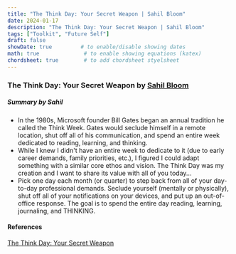 ```yaml
---
title: "The Think Day: Your Secret Weapon | Sahil Bloom"
date: 2024-01-17
description: "The Think Day: Your Secret Weapon | Sahil Bloom"
tags: ["Toolkit", "Future Self"]
draft: false
showDate: true         # to enable/disable showing dates
math: true              # to enable showing equations (katex)
chordsheet: true        # to add chordsheet styelsheet
---
```


### The Think Day: Your Secret Weapon by [Sahil Bloom](https://twitter.com/SahilBloom)

##### Summary by Sahil
* In the 1980s, Microsoft founder Bill Gates began an annual tradition he called the Think Week. Gates would seclude himself in a remote location, shut off all of his communication, and spend an entire week dedicated to reading, learning, and thinking.
* While I knew I didn't have an entire week to dedicate to it (due to early career demands, family priorities, etc.), I figured I could adapt something with a similar core ethos and vision. The Think Day was my creation and I want to share its value with all of you today...
* Pick one day each month (or quarter) to step back from all of your day-to-day professional demands. Seclude yourself (mentally or physically), shut off all of your notifications on your devices, and put up an out-of-office response. The goal is to spend the entire day reading, learning, journaling, and THINKING.
 
#### References
[The Think Day: Your Secret Weapon](https://www.sahilbloom.com/newsletter/the-think-day-your-secret-weapon)

